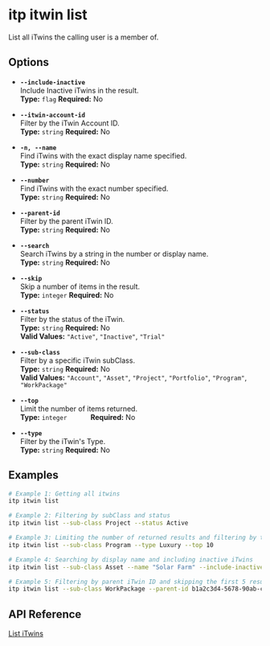 # itp itwin list

List all iTwins the calling user is a member of.

## Options

- **`--include-inactive`**  
  Include Inactive iTwins in the result.  
  **Type:** `flag` **Required:** No

- **`--itwin-account-id`**  
  Filter by the iTwin Account ID.  
  **Type:** `string` **Required:** No

- **`-n, --name`**  
  Find iTwins with the exact display name specified.  
  **Type:** `string` **Required:** No

- **`--number`**  
  Find iTwins with the exact number specified.  
  **Type:** `string` **Required:** No

- **`--parent-id`**  
  Filter by the parent iTwin ID.  
  **Type:** `string` **Required:** No

- **`--search`**  
  Search iTwins by a string in the number or display name.  
  **Type:** `string` **Required:** No

- **`--skip`**  
  Skip a number of items in the result.  
  **Type:** `integer` **Required:** No

- **`--status`**  
  Filter by the status of the iTwin.  
  **Type:** `string` **Required:** No  
  **Valid Values:** `"Active"`, `"Inactive"`, `"Trial"`

- **`--sub-class`**  
  Filter by a specific iTwin subClass.  
  **Type:** `string` **Required:** No  
  **Valid Values:** `"Account"`, `"Asset"`, `"Project"`, `"Portfolio"`, `"Program"`, `"WorkPackage"`

- **`--top`**  
  Limit the number of items returned.  
  **Type:** `integer      ` **Required:** No

- **`--type`**  
  Filter by the iTwin's Type.  
  **Type:** `string` **Required:** No

## Examples

```bash
# Example 1: Getting all itwins
itp itwin list

# Example 2: Filtering by subClass and status
itp itwin list --sub-class Project --status Active

# Example 3: Limiting the number of returned results and filtering by type
itp itwin list --sub-class Program --type Luxury --top 10

# Example 4: Searching by display name and including inactive iTwins
itp itwin list --sub-class Asset --name "Solar Farm" --include-inactive

# Example 5: Filtering by parent iTwin ID and skipping the first 5 results
itp itwin list --sub-class WorkPackage --parent-id b1a2c3d4-5678-90ab-cdef-1234567890ab --skip 5
```

## API Reference

[List iTwins](https://developer.bentley.com/apis/itwins/operations/get-my-itwins/)
